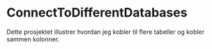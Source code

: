 ConnectToDifferentDatabases
===========================

Dette prosjektet illustrer hvordan  jeg kobler til flere tabeller og kobler sammen kolonner. 
